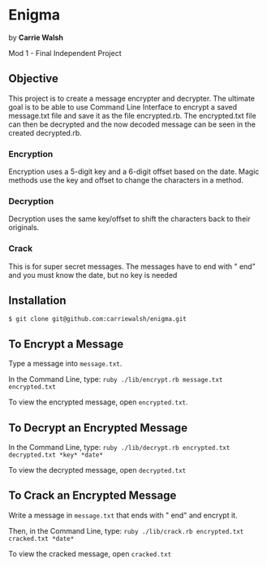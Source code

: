 # Enigma
by **Carrie Walsh**

Mod 1 - Final Independent Project

## Objective
This project is to create a message encrypter and decrypter. The ultimate goal is to be able to use Command Line Interface to encrypt a saved message.txt file and save it as the file encrypted.rb. The encrypted.txt file can then be decrypted and the now decoded message can be seen in the created decrypted.rb.

### Encryption
Encryption uses a 5-digit key and a 6-digit offset based on the date.
Magic methods use the key and offset to change the characters in a method.

### Decryption
Decryption uses the same key/offset to shift the characters back to their originals.

### Crack
This is for super secret messages. The messages have to end with " end" and you must know the date, but no key is needed

## Installation
`$ git clone git@github.com:carriewalsh/enigma.git`

## To Encrypt a Message
Type a message into `message.txt`.

In the Command Line, type:
`ruby ./lib/encrypt.rb message.txt encrypted.txt`

To view the encrypted message, open `encrypted.txt`.

## To Decrypt an Encrypted Message
In the Command Line, type:
`ruby ./lib/decrypt.rb encrypted.txt decrypted.txt *key* *date*`

To view the decrypted message, open `decrypted.txt`

## To Crack an Encrypted Message

Write a message in `message.txt` that ends with " end" and encrypt it.

Then, in the Command Line, type:
`ruby ./lib/crack.rb encrypted.txt cracked.txt *date*`

To view the cracked message, open `cracked.txt`
